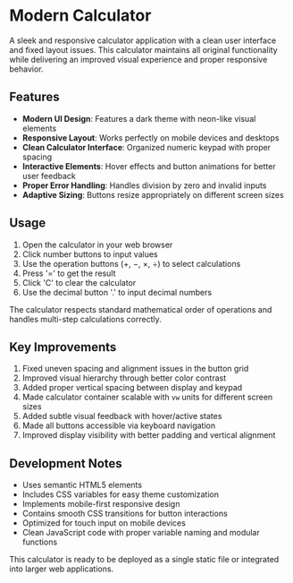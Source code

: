 # Modern Calculator

A sleek and responsive calculator application with a clean user interface and fixed layout issues. This calculator maintains all original functionality while delivering an improved visual experience and proper responsive behavior.

## Features

- **Modern UI Design**: Features a dark theme with neon-like visual elements
- **Responsive Layout**: Works perfectly on mobile devices and desktops
- **Clean Calculator Interface**: Organized numeric keypad with proper spacing
- **Interactive Elements**: Hover effects and button animations for better user feedback
- **Proper Error Handling**: Handles division by zero and invalid inputs
- **Adaptive Sizing**: Buttons resize appropriately on different screen sizes

## Usage

1. Open the calculator in your web browser
2. Click number buttons to input values
3. Use the operation buttons (+, −, ×, ÷) to select calculations
4. Press '=' to get the result
5. Click 'C' to clear the calculator
6. Use the decimal button '.' to input decimal numbers

The calculator respects standard mathematical order of operations and handles multi-step calculations correctly.

## Key Improvements

1. Fixed uneven spacing and alignment issues in the button grid
2. Improved visual hierarchy through better color contrast
3. Added proper vertical spacing between display and keypad
4. Made calculator container scalable with `vw` units for different screen sizes
5. Added subtle visual feedback with hover/active states
6. Made all buttons accessible via keyboard navigation
7. Improved display visibility with better padding and vertical alignment

## Development Notes

- Uses semantic HTML5 elements
- Includes CSS variables for easy theme customization
- Implements mobile-first responsive design
- Contains smooth CSS transitions for button interactions
- Optimized for touch input on mobile devices
- Clean JavaScript code with proper variable naming and modular functions

This calculator is ready to be deployed as a single static file or integrated into larger web applications.
